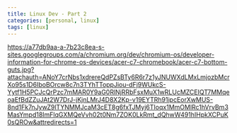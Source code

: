 ```yaml
---
title: Linux Dev - Part 2
categories: [personal, linux]
tags: [linux]
---
```

https://a77db9aa-a-7b23c8ea-s-sites.googlegroups.com/a/chromium.org/dev/chromium-os/developer-information-for-chrome-os-devices/acer-c7-chromebook/acer-c7-bottom-guts.jpg?attachauth=ANoY7crNbs1xdrereQdPZsBTy6R6r7z1yJNUWXdLMxLmjozbMcrXo95s1D6IboBOrcw8c7n3TYhTToppJiou-dFj9WUkcS-Yytf1H5PCJcQrPzc7mMAR0Y9aG0RlNjRRbFsxMuX1wRLUcMZCEIQT7MMqeoaEfBdZZuJAt2W7DrJ-jKjnLMrJ4D8X2Kp-v19EYTRh91ipcEorXwMUS-8nd1Fk7nJywZ9lTYNMMJcaM3cET8g6fxTJMyj6TIoqx1MmOMlRc1hVrvBm3MasYmpd18ImFlqGXMQeVvh02t0Nm7ZOK0LkRmt_dQhwW491hIHpkXCPuK0sQROw&attredirects=1
